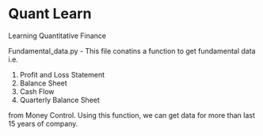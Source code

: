 # Quant Learn
Learning Quantitative Finance

Fundamental_data.py - 
This file conatins a function to get fundamental data i.e.
1. Profit and Loss Statement
2. Balance Sheet
3. Cash Flow
4. Quarterly Balance Sheet

from Money Control. Using this function, we can get data for more than last 15 years of company.
